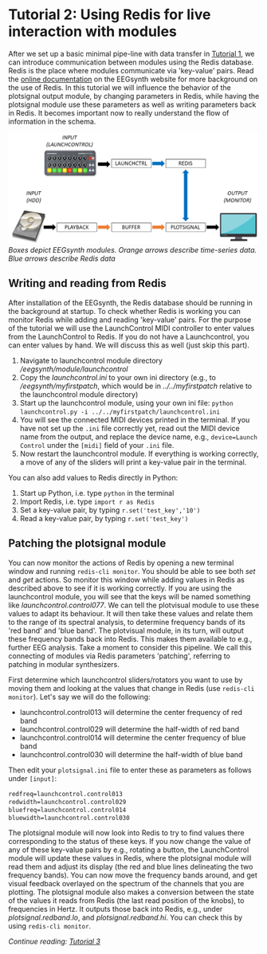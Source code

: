 # Tutorial 2: Using Redis for live interaction with modules

After we set up a basic minimal pipe-line with data transfer in [Tutorial 1](tutorial1.md), we can introduce communication between modules using the Redis database. Redis is the place where modules communicate via 'key-value' pairs. Read the [online documentation](http://www.ouunpo.com/eegsynth/?page_id=514) on the EEGsynth website for more background on the use of Redis. In this tutorial we will influence the behavior of the plotsignal output module, by changing parameters in Redis, while having the plotsignal module use these parameters as well as writing parameters back in Redis. It becomes important now to really understand the flow of information in the schema.

![Schema Tutorial 2](figures/Tutorial2.png)
_Boxes depict EEGsynth modules. Orange arrows describe time-series data. Blue arrows describe Redis data_

## Writing and reading from Redis

After installation of the EEGsynth, the Redis database should be running in the background at startup. To check whether Redis is working you can monitor Redis while adding and reading 'key-value' pairs. For the purpose of the tutorial we will use the LaunchControl MIDI controller to enter values from the LaunchControl to Redis. If you do not have a Launchcontrol, you can enter values by hand. We will discuss this as well (just skip this part).

1. Navigate to launchcontrol module directory _/eegsynth/module/launchcontrol_
2. Copy the _launchcontrol.ini_ to your own ini directory (e.g., to _/eegsynth/myfirstpatch_, which would be in _../../myfirstpatch_ relative to the launchcontrol module directory)
3. Start up the launchcontrol module, using your own ini file: `python launchcontrol.py -i ../../myfirstpatch/launchcontrol.ini`
4. You will see the connected MIDI devices printed in the terminal. If you have not set up the `.ini` file correctly yet, read out the MIDI device name from the output, and replace the device name, e.g., `device=Launch Control` under the `[midi]` field of your `.ini` file.
5. Now restart the launchcontrol module. If everything is working correctly, a move of any of the sliders will print a key-value pair in the terminal.

You can also add values to Redis directly in Python:

1. Start up Python, i.e. type `python` in the terminal
2. Import Redis, i.e. type `import r as Redis`
3. Set a key-value pair, by typing `r.set('test_key','10')`
4. Read a key-value pair, by typing `r.set('test_key')`

## Patching the plotsignal module

You can now monitor the actions of Redis by opening a new terminal window and running `redis-cli monitor`.  You should be able to see both _set_ and _get_ actions. So monitor this window while adding values in Redis as described above to see if it is working correctly. If you are using the launchcontrol module, you will see that the keys will be named something like _launchcontrol.control077_.  We can tell the plotvisual module to use these values to adapt its behaviour. It will then take these values and relate them to the range of its spectral analysis, to determine frequency bands of its 'red band' and 'blue band'. The plotvisual module, in its turn, will output these frequency bands back into Redis. This makes them available to e.g., further EEG analysis. Take a moment to consider this pipeline. We call this connecting of modules via Redis parameters 'patching', referring to patching in modular synthesizers.

First determine which launchcontrol sliders/rotators you want to use by moving them and looking at the values that change in Redis (use `redis-cli monitor`). Let's say we will do the following:

- launchcontrol.control013 will determine the center frequency of red band
- launchcontrol.control029 will determine the half-width of red band
- launchcontrol.control014 will determine the center frequency of blue band
- launchcontrol.control030 will determine the half-width of blue band

Then edit your `plotsignal.ini` file to enter these as parameters as follows under `[input]`:

```
redfreq=launchcontrol.control013
redwidth=launchcontrol.control029
bluefreq=launchcontrol.control014
bluewidth=launchcontrol.control030
```

The plotsignal module will now look into Redis to try to find values there corresponding to the status of these keys.  If you now change the value of any of these key-value pairs by e.g., rotating a button, the LaunchControl module will update these values in Redis, where the plotsignal module will read them and adjust its display (the red and blue lines delineating the two frequency bands).  You can now move the frequency bands around, and get visual feedback overlayed on the spectrum of the channels that you are plotting. The plotsignal module also makes a conversion between the state of the values it reads from Redis (the last read position of the knobs), to frequencies in Hertz. It outputs those back into Redis, e.g., under _plotsignal.redband.lo_, and _plotsignal.redband.hi_. You can check this by using `redis-cli monitor`.

_Continue reading: [Tutorial 3](tutorial3.md)_
